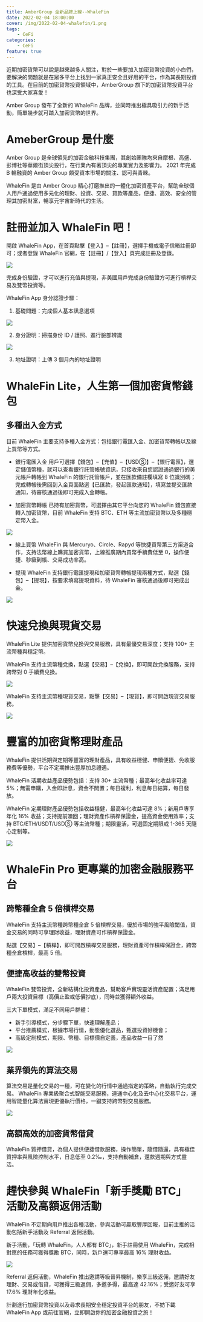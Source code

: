 ```yaml
---
title: AmberGroup 全新品牌上線--WhaleFin
date: 2022-02-04 18:00:00
cover: /img/2022-02-04-whalefin/1.png
tags:
    - CeFi
categories:
    - CeFi
feature: true
---
```


近期加密貨幣可以說是越來越多人關注，對於一些要加入加密貨幣投資的小白們，要解決的問題就是在眾多平台上找到一家真正安全且好用的平台，作為其長期投資的工具。在目前的加密貨幣投資領域中，AmberGroup 旗下的加密貨幣投資平台也深受大家喜愛！

Amber Group 發布了全新的 WhaleFin 品牌，並同時推出極具吸引力的新手活動，簡單幾步就可踏入加密貨幣的世界。

# AmeberGroup 是什麼
Amber Group 是全球領先的加密金融科技集團，其創始團隊均來自摩根、高盛、彭博社等華爾街頂尖投行，在行業內有著頂尖的專業實力及影響力。 2021 年完成 B 輪融資的 Amber Group 頗受資本市場的關注、認可與青睞。

WhaleFin 是由 Amber Group 精心打磨推出的一體化加密資產平台，幫助全球個人用戶通過使用多元化的理財、投資、交易、貸款等產品，便捷、高效、安全的管理其加密財富，暢享元宇宙新時代的生活。

# 註冊並加入 WhaleFin 吧！

開啟 WhaleFin App，在首頁點擊【登入】–【註冊】，選擇手機或電子信箱註冊即可；或者登錄 WhaleFin 官網，在【註冊】/【登入】頁完成註冊及登錄。

<img src="/img/2022-02-04-whalefin/3.png">

完成身份驗證，才可以進行充值與提現，非美國用戶完成身份驗證方可進行槓桿交易及雙幣投資等。

WhaleFin App 身分認證步驟：

1. 基礎問題：完成個人基本訊息選項

<img src="/img/2022-02-04-whalefin/4.png">

2. 身分證明：掃描身份 ID / 護照、進行臉部辨識

<img src="/img/2022-02-04-whalefin/5.png">

3. 地址證明：上傳 3 個月內的地址證明

# WhaleFin Lite，人生第一個加密貨幣錢包

## 多種出入金方式
目前 WhaleFin 主要支持多種入金方式：包括銀行電匯入金、加密貨幣轉帳以及線上買幣等方式。

- 銀行電匯入金
用戶可選擇【錢包】–【充值】–【USDⓈ】–【銀行電匯】，選定儲值幣種，就可以查看銀行託管帳號資訊，只接收來自您認證通過銀行的美元帳戶轉帳到 WhaleFin 的銀行託管帳戶，並在匯款備註欄填寫 8 位識別碼；完成轉帳後需回到入金頁面點選【已匯款，發起匯款通知】，填寫並提交匯款通知，待審核通過後即可完成入金轉帳。

- 加密貨幣轉帳
已持有加密貨幣，可選擇由其它平台向您的 WhaleFin 錢包直接轉入加密貨幣，目前 WhaleFin 支持 BTC、ETH 等主流加密貨幣以及多種穩定幣入金。
<img src="/img/2022-02-04-whalefin/6.png">

- 線上買幣
WhaleFin 與 Mercuryo、Circle、Rapyd 等快捷買幣第三方渠道合作，支持法幣線上購買加密貨幣，上線推廣期內買幣手續費低至 0，操作便捷、秒級到帳、交易成功率高。

- 提現
WhaleFin 支持銀行電匯提現和加密貨幣轉帳提現兩種方式，點選【錢包】–【提現】，按要求填寫提現資料，待 WhaleFin 審核通過後即可完成出金。

<img src="/img/2022-02-04-whalefin/7.png">

# 快速兌換與現貨交易

WhaleFin Lite 提供加密貨幣兌換與交易服務，具有最優交易深度；支持 100+ 主流幣種與穩定幣。

WhaleFin 支持主流幣種兌換，點選【交易】–【兌換】，即可開啟兌換服務，支持跨幣對 0 手續費兌換。

<img src="/img/2022-02-04-whalefin/8.png">

WhaleFin 支持主流幣種現貨交易，點擊【交易】–【現貨】，即可開啟現貨交易服務。

<img src="/img/2022-02-04-whalefin/9.png">

# 豐富的加密貨幣理財產品

WhaleFin 提供活期與定期等豐富的理財產品，具有收益穩健、申贖便捷、免收服務費等優勢，平台不定期推出豐厚加息禮遇。

WhaleFin 活期收益產品優勢包括：支持 30+ 主流幣種；最高年化收益率可達 5%；無需申購，入金即計息，資金不閒置；每日複利，利息每日結算，每日發放。

WhaleFin 定期理財產品優勢包括收益穩健，最高年化收益可達 8%；新用戶專享年化 16% 收益；支持提前贖回；理財資產作槓桿保證金，提高資金使用效率；支持 BTC/ETH/USDT/USDⓈ 等主流幣種；期限靈活，可選固定期限或 1-365 天隨心定制等。

<img src="/img/2022-02-04-whalefin/10.png">

# WhaleFin Pro 更專業的加密金融服務平台

## 跨幣種全倉 5 倍槓桿交易

WhaleFin 支持主流幣種跨幣種全倉 5 倍槓桿交易，優於市場的強平風險閾值，資金交易的同時可享理財收益，理財資產可作槓桿保證金。

點選【交易】–【槓桿】，即可開啟槓桿交易服務，理財資產可作槓桿保證金，跨幣種全倉槓桿，最高 5 倍。

## 便捷高收益的雙幣投資
WhaleFin 雙幣投資，全新結構化投資產品，幫助客戶實現靈活資產配置；滿足用戶兩大投資目標（高價止盈或低價抄底），同時並獲得額外收益。

三大下單模式，滿足不同用戶群體：
- 新手引導模式，分步驟下單，快速理解產品；
- 平台推薦模式，根據市場行情，動態優化選品，甄選投資好機會；
- 高級定制模式，期限、幣種、目標價自定義，產品收益一目了然

<img src="/img/2022-02-04-whalefin/11.png">

## 業界領先的算法交易
算法交易是量化交易的一種，可在變化的行情中通過指定的策略，自動執行完成交易。 WhaleFin 專業級聚合式智能交易服務，連通中心化及去中心化交易平台，運用智能量化算法實現更優執行價格，一鍵支持跨幣對交易服務。

<img src="/img/2022-02-04-whalefin/12.png">

## 高額高效的加密貨幣借貸

WhaleFin 質押借貸，為個人提供便捷借款服務，操作簡單，隨借隨還，具有極佳質押率與風險控制水平，日息低至 0.2‰，支持自動補倉，還款週期與方式靈活。

# 趕快參與 WhaleFin「新手獎勵 BTC」活動及高額返佣活動

WhaleFin 不定期向用戶推出各種活動，參與活動可贏取豐厚回報，目前主推的活動包括新手活動及 Referral 返佣活動。

新手活動，「玩轉 WhaleFin，人人都有 BTC」，新手註冊使用 WhaleFin，完成相對應的任務可獲得獎勵 BTC，同時，新戶還可專享最高 16% 理財收益。

<img src="/img/2022-02-04-whalefin/13.png">

Referral 返佣活動，WhaleFin 推出邀請等級晉昇機制，樂享三級返佣，邀請好友理財、交易或借貸，可獲得三級返佣，多邀多得，最高達 42.16%；受邀好友可享 17.6% 理財年化收益。

計劃進行加密貨幣投資以及尋求長期安全穩定投資平台的朋友，不妨下載 WhaleFin App 或前往官網，立即開啟你的加密金融投資之旅！
